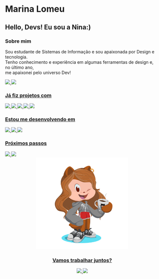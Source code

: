 # Marina Lomeu
## Hello, Devs! Eu sou a Nina:)
<div>
    <h3>Sobre mim</h3>
    <p> Sou estudante de Sistemas de Informação e sou apaixonada por Design e tecnologia.<br>
    Tenho conhecimento e experiência em algumas ferramentas de design e, no último ano, <br>me apaixonei pelo universo Dev!  
      
  <div>
  <a href="https://github.com/marinalomeu">
   <picture>
    <source
      srcset="https://github-readme-stats.vercel.app/api?username=marinalomeu&show_icons=true&theme=dracula"
      media="(prefers-color-scheme: dark)"
    />
    <source
      srcset="https://github-readme-stats.vercel.app/api?username=marinalomeu&show_icons=true"
      media="(prefers-color-scheme: dark), (prefers-color-scheme: no-preference)"
    />
    <img src="https://github-readme-stats.vercel.app/api?username=marinalomeu&show_icons=true" />
  </picture>
  <img height="180em" src="https://github-readme-stats.vercel.app/api/top-langs/?username=marinalomeu&layout=compact&langs_count=16&theme=dracula"/>  
</div>    
    <h3>Já fiz projetos com</h3>
      <div>
        <img height= "30"src= "https://img.shields.io/badge/Webflow-146EF5.svg?style=for-the-badge&logo=Webflow&logoColor=white">
        <img height= "30"src= "https://img.shields.io/badge/WordPress-21759B.svg?style=for-the-badge&logo=WordPress&logoColor=white">
        <img height= "30"src= "https://img.shields.io/badge/Adobe%20Illustrator-FF9A00.svg?style=for-the-badge&logo=Adobe-Illustrator&logoColor=white">
        <img height= "30"src= "https://img.shields.io/badge/Figma-F24E1E.svg?style=for-the-badge&logo=Figma&logoColor=white">
        <img height= "30"src= "https://img.shields.io/badge/Adobe%20Photoshop-31A8FF.svg?style=for-the-badge&logo=Adobe-Photoshop&logoColor=white">
    <h3>Estou me desenvolvendo em</h3>
      <div>
        <img height= "30"src= "https://img.shields.io/badge/HTML5-E34F26.svg?style=for-the-badge&logo=HTML5&logoColor=white">
        <img height= "30"src= "https://img.shields.io/badge/CSS3-1572B6.svg?style=for-the-badge&logo=CSS3&logoColor=white">
        <img height= "30"src= "https://img.shields.io/badge/JavaScript-F7DF1E.svg?style=for-the-badge&logo=JavaScript&logoColor=black">
      </div>
    <h3>Próximos passos</h3>
      <div>
        <img height= "30"src= "https://img.shields.io/badge/React-61DAFB.svg?style=for-the-badge&logo=React&logoColor=black">
        <img height= "30"src= "https://img.shields.io/badge/Vue.js-4FC08D.svg?style=for-the-badge&logo=vuedotjs&logoColor=white">
      </div>
  </div>
  
  <div align= "center">
    <img height= "300" src= "./octocat-nina.png" alt= "Nina">
    <h3>Vamos trabalhar juntos?</h3>
      <div>
        <a href= "https://www.instagram.com/marinalomeu_">
          <img height= "30"src= "https://img.shields.io/badge/Instagram-E4405F.svg?style=for-the-badge&logo=Instagram&logoColor=white">
        </a>
        <a href= "https://www.linkedin.com/in/marinalomeu/"> <img height= "30"src= "https://img.shields.io/badge/LinkedIn-0A66C2.svg?style=for-the-badge&logo=LinkedIn&logoColor=white"></a>
      </div>
  </div> 


    






          


<!--
**marinalomeu/marinalomeu** is a ✨ _special_ ✨ repository because its `README.md` (this file) appears on your GitHub profile.

Here are some ideas to get you started:

- 🔭 I’m currently working on ...
- 🌱 I’m currently learning ...
- 👯 I’m looking to collaborate on ...
- 🤔 I’m looking for help with ...
- 💬 Ask me about ...
- 📫 How to reach me: ...
- 😄 Pronouns: ...
- ⚡ Fun fact: ...
-->
